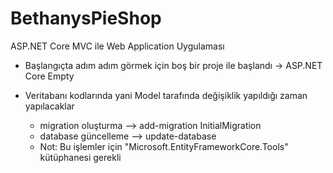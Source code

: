 # BethanysPieShop
ASP.NET Core MVC ile Web Application Uygulaması
* Başlangıçta adım adım görmek için boş bir proje ile başlandı -> ASP.NET Core Empty

* Veritabanı kodlarında yani Model tarafında değişiklik yapıldığı zaman yapılacaklar
	* migration oluşturma
		--> add-migration InitialMigration
	* database güncelleme
		--> update-database
    * Not: Bu işlemler için "Microsoft.EntityFrameworkCore.Tools" kütüphanesi gerekli
